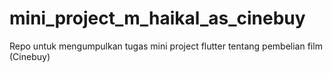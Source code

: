 # mini_project_m_haikal_as_cinebuy
Repo untuk mengumpulkan tugas mini project flutter tentang pembelian film (Cinebuy)
